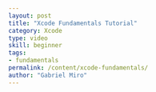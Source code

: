 ```yaml
---
layout: post
title: "Xcode Fundamentals Tutorial"
category: Xcode
type: video
skill: beginner
tags:
- fundamentals
permalink: /content/xcode-fundamentals/
author: "Gabriel Miro"
---
```

